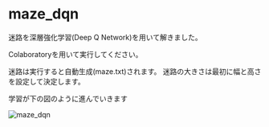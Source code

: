 # maze_dqn
迷路を深層強化学習(Deep Q Network)を用いて解きました。

Colaboratoryを用いて実行してください。

迷路は実行すると自動生成(maze.txt)されます。
迷路の大きさは最初に幅と高さを設定して決定します。

学習が下の図のように進んでいきます

![maze_dqn](https://user-images.githubusercontent.com/68259235/121116001-d61b8a00-c850-11eb-80cc-85db4c9ee79d.png)
